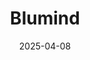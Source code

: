 ---  
layout: startup_page  
title: "Blumind"  
id: "blumind.ai"  
permalink: "/blumindblumind.ai04082025/"  
website: "https://blumind.ai/"  
funding_round: "Series A"  
funding_amount: "$20M CAD"  
investors: "Cycle Capital, BDC Capital, Fusion Fund, Two Small Fish Ventures, Real Ventures"  
about: "Blumind develops ultra-low-power analog AI chips for edge computing. Their AMPL™ technology dramatically reduces power consumption and latency for always-on AI applications, offering a paradigm shift from traditional digital methods. This is crucial for applications requiring high efficiency and real-time processing."  
markets: "AI, Semiconductors, Edge Computing"  
hq: "Ottawa, Ontario, Canada"  
founded_year: "2020"  
linkedin: "https://www.linkedin.com/company/blumindai"  
twitter: "https://twitter.com/BlumindInc"  
instagram: ""  
facebook: ""  
crunchbase: "https://www.crunchbase.com/organization/blumind-ai"  
pitchbook: "https://pitchbook.com/profiles/company/431662-33"  

date_display: "08-Apr-2025"  
date: "2025-04-08"

# SEO Optimization  
meta_title: "Blumind - Series A Funding ($20M CAD)"  
meta_description: "Blumind, Blumind develops ultra-low-power analog AI chips for edge computing. Their AMPL™ technology dramatically reduces power consumption and latency for alw..."  
meta_keywords: "Blumind, AI, Semiconductors, Edge Computing, Series A funding"  
canonical_url: "https://startup.projectstartups.com/blumindblumind.ai04082025/"  
---